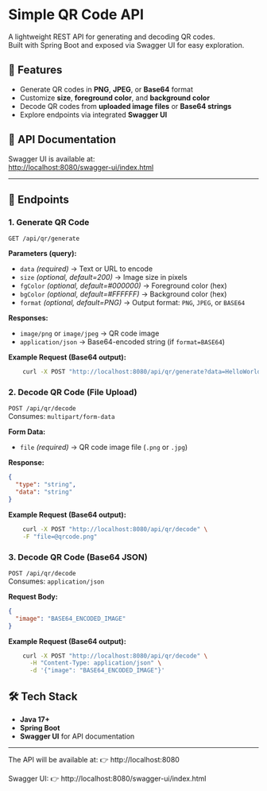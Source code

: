 # Simple QR Code API

A lightweight REST API for generating and decoding QR codes.  
Built with Spring Boot and exposed via Swagger UI for easy exploration.

## 🚀 Features
- Generate QR codes in **PNG**, **JPEG**, or **Base64** format
- Customize **size**, **foreground color**, and **background color**
- Decode QR codes from **uploaded image files** or **Base64 strings**
- Explore endpoints via integrated **Swagger UI**

## 📖 API Documentation
Swagger UI is available at:  
[http://localhost:8080/swagger-ui/index.html](http://localhost:8080/swagger-ui/index.html)

---

## 🔧 Endpoints

### 1. Generate QR Code
`GET /api/qr/generate`

**Parameters (query):**
- `data` *(required)* → Text or URL to encode
- `size` *(optional, default=200)* → Image size in pixels
- `fgColor` *(optional, default=#000000)* → Foreground color (hex)
- `bgColor` *(optional, default=#FFFFFF)* → Background color (hex)
- `format` *(optional, default=PNG)* → Output format: `PNG`, `JPEG`, or `BASE64`

**Responses:**
- `image/png` or `image/jpeg` → QR code image
- `application/json` → Base64-encoded string (if `format=BASE64`)

**Example Request (Base64 output):**
```bash
    curl -X POST "http://localhost:8080/api/qr/generate?data=HelloWorld&size=300&format=BASE64"
```

### 2. Decode QR Code (File Upload)
`POST /api/qr/decode`  
Consumes: `multipart/form-data`

**Form Data:**
- `file` *(required)* → QR code image file (`.png` or `.jpg`)

**Response:**
```json
{
  "type": "string",
  "data": "string"
}
```
**Example Request (Base64 output):**
```bash
    curl -X POST "http://localhost:8080/api/qr/decode" \
    -F "file=@qrcode.png"
```

### 3. Decode QR Code (Base64 JSON)
`POST /api/qr/decode`  
Consumes: `application/json`

**Request Body:**
```json
{
  "image": "BASE64_ENCODED_IMAGE"
}
```
**Example Request (Base64 output):**
```bash
    curl -X POST "http://localhost:8080/api/qr/decode" \
      -H "Content-Type: application/json" \
      -d '{"image": "BASE64_ENCODED_IMAGE"}'

```

## 🛠️ Tech Stack
- **Java 17+**
- **Spring Boot**
- **Swagger UI** for API documentation
---

The API will be available at:
👉 http://localhost:8080

Swagger UI:
👉 http://localhost:8080/swagger-ui/index.html